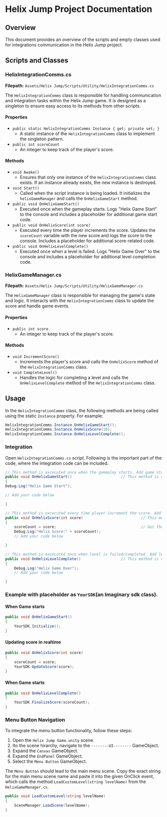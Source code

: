 # Helix Jump Project Documentation

## Overview

This document provides an overview of the scripts and empty classes used for integrations communication in the Helix Jump project.

## Scripts and Classes

### HelixIntegrationComms.cs

**Filepath:** `Assets/Helix Jump/Scripts/Utility/HelixIntegrationComms.cs`

The `HelixIntegrationComms` class is responsible for handling communication and integration tasks within the Helix Jump game. It is designed as a singleton to ensure easy access to its methods from other scripts.

#### Properties

- `public static HelixIntegrationComms Instance { get; private set; }`
  - A static instance of the `HelixIntegrationComms` class to implement the singleton pattern.
- `public int scoreCount`
  - An integer to keep track of the player's score.

#### Methods

- `void Awake()`
  - Ensures that only one instance of the `HelixIntegrationComms` class exists. If an instance already exists, the new instance is destroyed.
- `void Start()`
  - Called when the script instance is being loaded. It initializes the `helixGameManager` and calls the `OnHelixGameStart` method.
- `public void OnHelixGameStart()`
  - Executed once when the gameplay starts. Logs "Helix Game Start" to the console and includes a placeholder for additional game start code.
- `public void OnHelixScore(int score)`
  - Executed every time the player increments the score. Updates the `scoreCount` variable with the new score and logs the score to the console. Includes a placeholder for additional score-related code.
- `public void OnHelixLevelComplete()`
  - Executed once when a level is failed. Logs "Helix Game Over" to the console and includes a placeholder for additional level completion code.

### HelixGameManager.cs

**Filepath:** `Assets/Helix Jump/Scripts/Utility/HelixGameManager.cs`

The `HelixGameManager` class is responsible for managing the game's state and logic. It interacts with the `HelixIntegrationComms` class to update the score and handle game events.

#### Properties

- `public int score`
  - An integer to keep track of the player's score.

#### Methods

- `void IncrementScore()`
  - Increments the player's score and calls the `OnHelixScore` method of the `HelixIntegrationComms` class.
- `void CompleteLevel()`
  - Handles the logic for completing a level and calls the `OnHelixLevelComplete` method of the `HelixIntegrationComms` class.

## Usage

In the `HelixIntegrationComms` class, the following methods are being called using the static `Instance` property. For example:

```csharp
HelixIntegrationComms.Instance.OnHelixGameStart();
HelixIntegrationComms.Instance.OnHelixScore(10);
HelixIntegrationComms.Instance.OnHelixLevelComplete();
```

### Integration

Open `HelixIntegrationComms.cs` script.
Following is the important part of the code, where the integration code can be included.

```csharp
// This method is excecuted once when the gameplay starts. Add game start code inside this method.
public void OnHelixGameStart()                      // This method is called from in the Start method.
{
Debug.Log("Helix Game Start");

// Add your code below

}

// This method is excecuted every time player increment the score. Add score code inside this method.
public void OnHelixScore(int score)                          // This method is called from HelixGameManager script.
{
    scoreCount = score;                                      // Get the score from HelixGameManager script and assign it to scoreCount variable.
    Debug.Log("Helix Score:" + scoreCount);
    // Add your code below

}

// This method is excecuted once when level is failed/completed. Add level end code inside this method.
public void OnHelixLevelComplete()                  // This method is called from HelixGameManager script.
{
    Debug.Log("Helix Game Over");
    // Add your code below

}
```

### Example with placeholder as `YourSDK`(an Imaginary sdk class).

#### When Game starts

```csharp
public void OnHelixGameStart()
{
    YourSDK.Initialize();
}
```

#### Updating score in realtime

```csharp
public void OnHelixScore(int score)
{
    scoreCount = score;
    YourSDK.UpdateScore(score);
}

```

#### When Game starts

```csharp
public void OnHelixLevelComplete()
{
    YourSDK.FinalizeScore(scoreCount);
}

```

### Menu Button Navigation

To integrate the menu button functionality, follow these steps:

1. Open the `Helix Jump Game.unity` scene.
2. Ito the scene hirarchy, navigate to the `--------UI--------` GameObject.
3. Expand the `Canvas` GameObject.
4. Expand the `EndPanel` GameObject.
5. Select the `Menu Button` GameObject.

The `Menu Button` should lead to the main menu scene. Copy the exact string for the main menu scene name and paste it into the given OnClick event, which calls the method `LoadCustomLevel(string levelName)` from the `HelixGameManager.cs`.

```csharp
public void LoadCustomLevel(string levelName)
{
    SceneManager.LoadScene(levelName);
}

```
